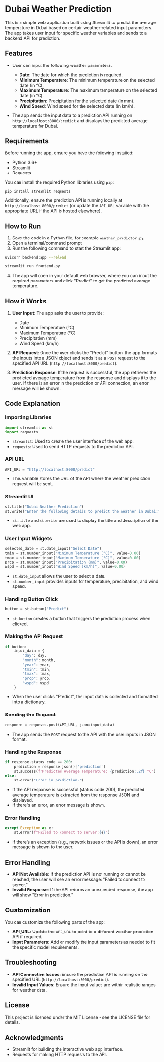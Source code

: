 # Dubai Weather Prediction

This is a simple web application built using Streamlit to predict the average temperature in Dubai based on certain weather-related input parameters. The app takes user input for specific weather variables and sends to a backend API for prediction.

## Features

- User can input the following weather parameters:
  - **Date**: The date for which the prediction is required.
  - **Minimum Temperature**: The minimum temperature on the selected date (in °C).
  - **Maximum Temperature**: The maximum temperature on the selected date (in °C).
  - **Precipitation**: Precipitation for the selected date (in mm).
  - **Wind Speed**: Wind speed for the selected date (in km/h).
  
- The app sends the input data to a prediction API running on `http://localhost:8000/predict` and displays the predicted average temperature for Dubai.

## Requirements

Before running the app, ensure you have the following installed:

- Python 3.6+
- Streamlit
- Requests

You can install the required Python libraries using `pip`:

```bash
pip install streamlit requests
```

Additionally, ensure the prediction API is running locally at `http://localhost:8000/predict` (or update the `API_URL` variable with the appropriate URL if the API is hosted elsewhere).

## How to Run

1. Save the code in a Python file, for example `weather_predictor.py`.
2. Open a terminal/command prompt.
3. Run the following command to start the Streamlit app:

```bash
uvicorn backend:app --reload
```
```bash
streamlit run frontend.py
```

4. The app will open in your default web browser, where you can input the required parameters and click "Predict" to get the predicted average temperature.

## How it Works

1. **User Input**: The app asks the user to provide:
   - Date
   - Minimum Temperature (°C)
   - Maximum Temperature (°C)
   - Precipitation (mm)
   - Wind Speed (km/h)
   
2. **API Request**: Once the user clicks the "Predict" button, the app formats the inputs into a JSON object and sends it as a `POST` request to the specified API URL (`http://localhost:8000/predict`).

3. **Prediction Response**: If the request is successful, the app retrieves the predicted average temperature from the response and displays it to the user. If there is an error in the prediction or API connection, an error message will be shown.

## Code Explanation

### Importing Libraries

```python
import streamlit as st
import requests
```
- `streamlit`: Used to create the user interface of the web app.
- `requests`: Used to send HTTP requests to the prediction API.

### API URL

```python
API_URL = "http://localhost:8000/predict"
```
- This variable stores the URL of the API where the weather prediction request will be sent.

### Streamlit UI

```python
st.title("Dubai Weather Prediction")
st.write("Enter the following details to predict the weather in Dubai:")
```
- `st.title` and `st.write` are used to display the title and description of the web app.

### User Input Widgets

```python
selected_date = st.date_input("Select Date")
tmin = st.number_input("Minimum Temperature (°C)", value=0.00)
tmax = st.number_input("Maximum Temperature (°C)", value=0.00)
prcp = st.number_input("Precipitation (mm)", value=0.00)
wspd = st.number_input("Wind Speed (km/h)", value=0.00)
```
- `st.date_input` allows the user to select a date.
- `st.number_input` provides inputs for temperature, precipitation, and wind speed.

### Handling Button Click

```python
button = st.button("Predict")
```
- `st.button` creates a button that triggers the prediction process when clicked.

### Making the API Request

```python
if button:
    input_data = {
        "day": day,
        "month": month,
        "year": year,
        "tmin": tmin,
        "tmax": tmax,
        "prcp": prcp,
        "wspd": wspd
    }
```
- When the user clicks "Predict", the input data is collected and formatted into a dictionary.

### Sending the Request

```python
response = requests.post(API_URL, json=input_data)
```
- The app sends the `POST` request to the API with the user inputs in JSON format.

### Handling the Response

```python
if response.status_code == 200:
    prediction = response.json()['prediction']
    st.success(f"Predicted Average Temperature: {prediction:.2f} °C")
else:
    st.error("Error in prediction.")
```
- If the API response is successful (status code 200), the predicted average temperature is extracted from the response JSON and displayed.
- If there's an error, an error message is shown.

### Error Handling

```python
except Exception as e:
    st.error(f"Failed to connect to server:{e}")
```
- If there’s an exception (e.g., network issues or the API is down), an error message is shown to the user.

## Error Handling

- **API Not Available**: If the prediction API is not running or cannot be reached, the user will see an error message: "Failed to connect to server."
- **Invalid Response**: If the API returns an unexpected response, the app will show "Error in prediction."

## Customization

You can customize the following parts of the app:

- **API_URL**: Update the `API_URL` to point to a different weather prediction API if required.
- **Input Parameters**: Add or modify the input parameters as needed to fit the specific model requirements.

## Troubleshooting

- **API Connection Issues**: Ensure the prediction API is running on the specified URL (`http://localhost:8000/predict`).
- **Invalid Input Values**: Ensure the input values are within realistic ranges for weather data.
  
## License

This project is licensed under the MIT License - see the [LICENSE](LICENSE) file for details.

## Acknowledgments

- Streamlit for building the interactive web app interface.
- Requests for making HTTP requests to the API.
